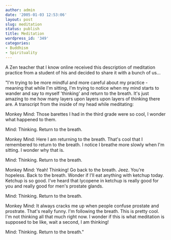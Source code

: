 ```yaml
---
author: admin
date: '2005-01-03 12:53:06'
layout: post
slug: meditation
status: publish
title: Meditation
wordpress_id: '349'
categories:
- Buddhism
- Spirituality
---
```

A Zen teacher that I know online received this description of meditation practice from a student of his and decided to share it with a bunch of us...

"I'm trying to be more mindful and more careful about my practice - meaning that while I'm sitting, I'm trying to notice when my mind starts to wander and say to myself 'thinking' and return to the breath. It's just amazing to me how many layers upon layers upon layers of thinking there are. A transcript from the inside of my head while meditating:

Monkey Mind: Those barettes I had in the third grade were so cool, I  wonder what happened to them.

Mind: Thinking. Return to the breath.

Monkey Mind: Here I am returning to the breath. That's cool that I  remembered to return to the breath. I notice I breathe more slowly  when I'm sitting. I wonder why that is.

Mind: Thinking. Return to the breath.

Monkey Mind: Yeah! Thinking! Go back to the breath. Jeez. You're  hopeless. Back to the breath. Wonder if I'll eat anything with ketchup  today. Ketchup is so good. I've heard that lycopene in ketchup is  really good for you and really good for men's prostate glands.

Mind: Thinking. Return to the breath.

Monkey Mind: It always cracks me up when people confuse prostate and  prostrate. That's really funny. I'm following the breath. This is  pretty cool. I'm not thinking all that much right now. I wonder if  this is what meditation is supposed to be like, wait a second, I am  thinking!

Mind: Thinking. Return to the breath."
